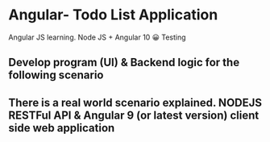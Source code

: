 # Angular- Todo List Application
Angular JS learning. Node JS + Angular 10 :grinning:
Testing

## Develop program (UI) & Backend logic for the following scenario
## There is a real world scenario explained. NODEJS RESTFul API & Angular 9 (or latest version) client side web application
